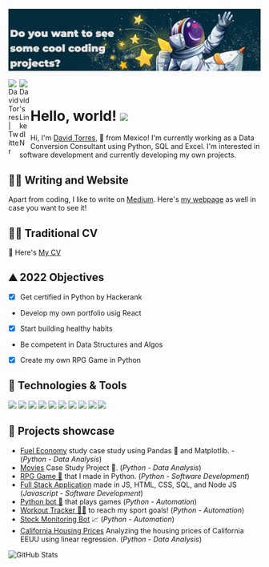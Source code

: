 [![Header](header_image.png)](https://davidtc8.github.io/My_portfolio/)

<a href="https://twitter.com/davidtorresc8">
  <img align="left" alt="David Torres | Twitter" width="22px" src="https://raw.githubusercontent.com/peterthehan/peterthehan/master/assets/twitter.svg" />
</a>
<a href="https://www.linkedin.com/in/david-tc/">
  <img align="left" alt="David's LinkedIN" width="22px" src="https://raw.githubusercontent.com/peterthehan/peterthehan/master/assets/linkedin.svg" />
</a>

<br />

# Hello, world! <img src="https://raw.githubusercontent.com/MartinHeinz/MartinHeinz/master/wave.gif" width = "40">


Hi, I'm [David Torres](https://www.linkedin.com/in/david-tc/), 🚀 from Mexico! I'm currently working as a Data Conversion Consultant using Python, SQL and Excel. I'm interested in software development and currently developing my own projects.

## ✍🏻 Writing and Website

Apart from coding, I like to write on [Medium](https://davidtorresc.medium.com/). Here's [my webpage](https://davidtc8.github.io/My_portfolio/) as well in case you want to see it! 

## 👨‍💻 Traditional CV

📝 Here's [My CV](https://drive.google.com/file/d/1GFmZVWXxNLmH60lDJfoRpzhSg8OdpRp3/view?usp=sharing)
  
## ⛰️ 2022 Objectives

- [x] Get certified in Python by Hackerank
- Develop my own portfolio usig React
- [x] Start building healthy habits
- Be competent in Data Structures and Algos
- [x] Create my own RPG Game in Python 

## 🤖 Technologies & Tools

![](https://img.shields.io/badge/Editor-VS-informational?style=flat&logo=visualstudio&logoColor=white&color=11A1FF)
![](https://img.shields.io/badge/Code-Python-informational?style=flat&logo=python&logoColor=white&color=11A1FF)
![](https://img.shields.io/badge/Code-Flask-informational?style=flat&logo=flask&logoColor=white&color=11A1FF)
![](https://img.shields.io/badge/Data-Pandas-informational?style=flat&logo=pandas&logoColor=white&color=11A1FF)
![](https://img.shields.io/badge/Code-Selenium-informational?style=flat&logo=selenium&logoColor=white&color=11A1FF)
![](https://img.shields.io/badge/Code-Javascript-informational?style=flat&logo=javascript&logoColor=white&color=11A1FF)
![](https://img.shields.io/badge/Tools-SQL-informational?style=flat&logo=postgresql&logoColor=white&color=11A1FF)
![](https://img.shields.io/badge/Editor-Pycharm-informational?style=flat&logo=pycharm&logoColor=white&color=11A1FF)
![](https://img.shields.io/badge/Code-GitHub-informational?style=flat&logo=github&logoColor=white&color=11A1FF)
![](https://img.shields.io/badge/Code-Git-informational?style=flat&logo=git&logoColor=white&color=11A1FF)

## 💼 Projects showcase

- [Fuel Economy](https://github.com/davidtc8/Fuel_Economy_Data_Analysis) study case study using Pandas 🐼 and Matplotlib. - (*Python - Data Analysis*)
- [Movies](https://github.com/davidtc8/Movies_Data_Analysis) Case Study Project 🎥.  (*Python - Data Analysis*)
- [RPG Game 🎲](https://github.com/davidtc8/My_First_RPG_Game) that I made in Python. (*Python - Software Development*)
- [Full Stack Application](https://github.com/davidtc8/Food-fix) made in JS, HTML, CSS, SQL, and Node JS (*Javascript - Software Development*)
- [Python bot 🤖](https://github.com/davidtc8/Automated_game_playing_bot) that plays games (*Python - Automation*)
- [Workout Tracker 🏃‍♂️](https://github.com/davidtc8/Workout_Tracker) to reach my sport goals! (*Python - Automation*)
- [Stock Monitoring Bot](https://github.com/davidtc8/Stock-Monitoring-Project) 📈 (*Python - Automation*)
- [California Housing Prices](https://github.com/davidtc8/California-Housing-Prices) Analyzing the housing prices of California EEUU using linear regression. (*Python - Data Analysis*)

![GitHub Stats](https://github-readme-stats.vercel.app/api?username=davidtc8&theme=radical)
